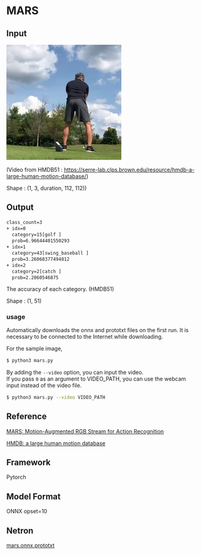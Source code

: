 # MARS

## Input

![Input](inputs/input0.jpg)

(Video from HMDB51 : https://serre-lab.clps.brown.edu/resource/hmdb-a-large-human-motion-database/)

Shape : (1, 3, duration, 112, 112))

## Output

```
class_count=3
+ idx=0
  category=15[golf ]
  prob=6.96644401550293
+ idx=1
  category=43[swing_baseball ]
  prob=3.26068377494812
+ idx=2
  category=2[catch ]
  prob=2.2060546875
```

The accuracy of each category. (HMDB51)

Shape : (1, 51)  

### usage
Automatically downloads the onnx and prototxt files on the first run.
It is necessary to be connected to the Internet while downloading.

For the sample image,
``` bash
$ python3 mars.py
```

By adding the `--video` option, you can input the video.   
If you pass `0` as an argument to VIDEO_PATH, you can use the webcam input instead of the video file.
```bash
$ python3 mars.py --video VIDEO_PATH
```

## Reference

[MARS: Motion-Augmented RGB Stream for Action Recognition](https://github.com/craston/MARS)

[HMDB: a large human motion database](https://serre-lab.clps.brown.edu/resource/hmdb-a-large-human-motion-database/)

## Framework

Pytorch

## Model Format

ONNX opset=10

## Netron

[mars.onnx.prototxt](https://netron.app/?url=https://storage.googleapis.com/ailia-models/mars/mars.onnx.prototxt)
